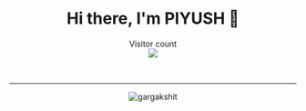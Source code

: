 <h1 align="center">Hi there, I'm PIYUSH 👋</h1>
<p align="center"> 
  Visitor count<br>
  <img src="https://profile-counter.glitch.me/antiXlive/count.svg" />
</p>

<br />

---

<p align="center"> <img src="https://github-readme-stats-five-lyart.vercel.app/api?username=antiXlive&show_icons=true" alt="gargakshit" /> </p>



<!--
(https://github.com/anuraghazra/github-readme-stats)
**antiXlive/antiXlive** is a ✨ _special_ ✨ repository because its `README.md` (this file) appears on your GitHub profile.

Here are some ideas to get you started:

- 🔭 I’m currently working on ...
- 🌱 I’m currently learning ...
- 👯 I’m looking to collaborate on ...
- 🤔 I’m looking for help with ...
- 💬 Ask me about ...
- 📫 How to reach me: ...
- 😄 Pronouns: ...
- ⚡ Fun fact: ...
-->
